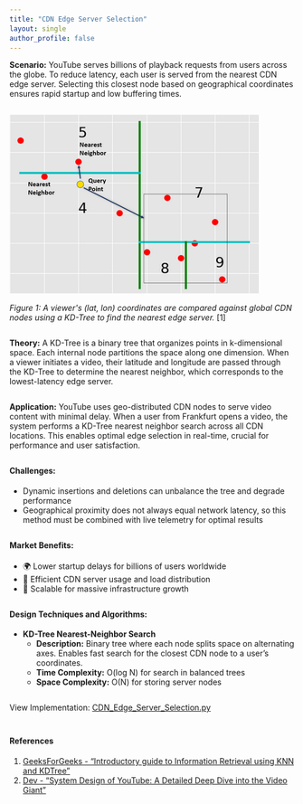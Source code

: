 ```yaml
---
title: "CDN Edge Server Selection"
layout: single
author_profile: false
---
```


<div class="justified" style="margin-bottom: 2em;">
  <strong>Scenario:</strong> YouTube serves billions of playback requests from users across the globe. To reduce latency, each user is served from the nearest CDN edge server. Selecting this closest node based on geographical coordinates ensures rapid startup and low buffering times.
</div>

![KD-Tree Edge Selection](/assets/images/04.png)

<div class="justified" style="margin-bottom: 2em;">
  <em>Figure 1: A viewer's (lat, lon) coordinates are compared against global CDN nodes using a KD-Tree to find the nearest edge server.</em> [1]
</div>

<div class="justified" style="margin-bottom: 2em;">
  <strong>Theory:</strong> A KD-Tree is a binary tree that organizes points in k-dimensional space. Each internal node partitions the space along one dimension. When a viewer initiates a video, their latitude and longitude are passed through the KD-Tree to determine the nearest neighbor, which corresponds to the lowest-latency edge server.
</div>

<div class="justified" style="margin-bottom: 2em;">
  <strong>Application:</strong> YouTube uses geo-distributed CDN nodes to serve video content with minimal delay. When a user from Frankfurt opens a video, the system performs a KD-Tree nearest neighbor search across all CDN locations. This enables optimal edge selection in real-time, crucial for performance and user satisfaction.
</div>

<h4 style="margin-top: 2em;">Challenges:</h4>
<ul style="margin-bottom: 2em;">
  <li>Dynamic insertions and deletions can unbalance the tree and degrade performance</li>
  <li>Geographical proximity does not always equal network latency, so this method must be combined with live telemetry for optimal results</li>
</ul>

<h4 style="margin-top: 2em;">Market Benefits:</h4>
<ul style="margin-bottom: 2em;">
  <li>🌍 Lower startup delays for billions of users worldwide</li>
  <li>📡 Efficient CDN server usage and load distribution</li>
  <li>🧭 Scalable for massive infrastructure growth</li>
</ul>

<h4 style="margin-top: 2em;">Design Techniques and Algorithms:</h4>
<ul style="margin-bottom: 2em;">
  <li><strong>KD-Tree Nearest-Neighbor Search</strong><br>
    <ul>
      <li><strong>Description:</strong> Binary tree where each node splits space on alternating axes. Enables fast search for the closest CDN node to a user’s coordinates.</li>
      <li><strong>Time Complexity:</strong> O(log N) for search in balanced trees</li>
      <li><strong>Space Complexity:</strong> O(N) for storing server nodes</li>
    </ul>
  </li>
</ul>

<p style="margin-top: 2em;">View Implementation: <a href="https://github.com/AdityaKhatawkar/aditya_aps_portfolio.github.io/blob/main/codes/04_CDN_Edge_Server_Selection.py" target="_blank">CDN_Edge_Server_Selection.py</a></p>

<h4 style="margin-top: 3em;">References</h4>
<ol style="margin-bottom: 3em;">
  <li>
    <a href="https://www.geeksforgeeks.org/introductory-guide-to-information-retrieval-using-knn-and-kdtree/" target="_blank">
      GeeksForGeeks - “Introductory guide to Information Retrieval using KNN and KDTree”
    </a>
  </li>
  <li>
    <a href="https://dev.to/wittedtech-by-harshit/system-design-of-youtube-a-detailed-deep-dive-into-the-video-giant-5019#:~:text=1,deep%20integration%20as%20Google%27s%20own" target="_blank">
      Dev - “System Design of YouTube: A Detailed Deep Dive into the Video Giant”
    </a>
  </li>
</ol>
